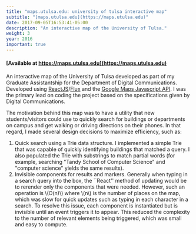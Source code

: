 ```yaml
---
title: "maps.utulsa.edu: university of tulsa interactive map"
subtitle: "[maps.utulsa.edu](https://maps.utulsa.edu)"
date: 2017-09-05T16:53:41-05:00
description: "An interactive map of the University of Tulsa."
weight: 3
year: 2016
important: true
---
```


#### [Available at https://maps.utulsa.edu](https://maps.utulsa.edu)

An interactive map of the University of Tulsa developed as part of my
Graduate Assistantship for the Department of Digital
Communications. Developed
using
[ReactJS](https://facebook.github.io/react/)/[Flux](https://facebook.github.io/flux/) and
the
[Google Maps Javascript API](https://developers.google.com/maps/documentation/javascript/). I
was the primary lead on coding the project based on the specifications
given by Digital Communications.

The motivation behind this map was to have a utility that new
students/visitors could use to quickly search for buildings or
departments on campus and get walking or driving directions on their
phones. In that regard, I made several design decisions to maximize
efficiency, such as:

1. Quick search using a Trie data structure. I implemented a simple
   Trie that was capable of quickly identifying buildings that matched
   a query. I also populated the Trie with substrings to match partial
   words (for example, searching "Tandy School of Computer Science" and
   "computer science" yields the same results).
2. Invisible components for results and markers. Generally when typing
   in a search query into the box, the ``React'' method of updating
   would be to rerender only the components that were needed. However,
   such an operation is \\(O(n)\\) where \\(n\\) is the number of
   places on the map, which was slow for quick updates such as typing
   in each character in a search. To resolve this issue, each
   component is instantiated but is invisible until an event triggers
   it to appear. This reduced the complexity to the number of relevant
   elements being triggered, which was small and easy to compute.

<script type="text/javascript" src="https://cdnjs.cloudflare.com/ajax/libs/mathjax/2.7.1/MathJax.js?config=TeX-AMS-MML_HTMLorMML"></script>
